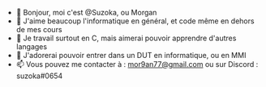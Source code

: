 - 👋 Bonjour, moi c'est @Suzoka, ou Morgan
- 👀 J'aime beaucoup l'informatique en général, et code même en dehors de mes cours
- 🌱 Je travail surtout en C, mais aimerai pouvoir apprendre d'autres langages
- 💞️ J'adorerai pouvoir entrer dans un DUT en informatique, ou en MMI
- 📫 Vous pouvez me contacter à : mor9an77@gmail.com ou sur Discord : suzoka#0654

<!---
Suzoka/Suzoka is a ✨ special ✨ repository because its `README.md` (this file) appears on your GitHub profile.
You can click the Preview link to take a look at your changes.
--->
